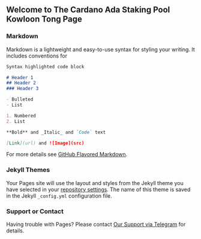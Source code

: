 ## Welcome to The Cardano Ada Staking Pool Kowloon Tong Page



### Markdown

Markdown is a lightweight and easy-to-use syntax for styling your writing. It includes conventions for

```markdown
Syntax highlighted code block

# Header 1
## Header 2
### Header 3

- Bulleted
- List

1. Numbered
2. List

**Bold** and _Italic_ and `Code` text

[Link](url) and ![Image](src)
```

For more details see [GitHub Flavored Markdown](https://guides.github.com/features/mastering-markdown/).

### Jekyll Themes

Your Pages site will use the layout and styles from the Jekyll theme you have selected in your [repository settings](https://github.com/kowloon-central/kowln/settings/pages). The name of this theme is saved in the Jekyll `_config.yml` configuration file.

### Support or Contact

Having trouble with Pages? Please contact <a href="https://telegram.me/patrickwclau">Our Support via Telegram</a> for details.  
